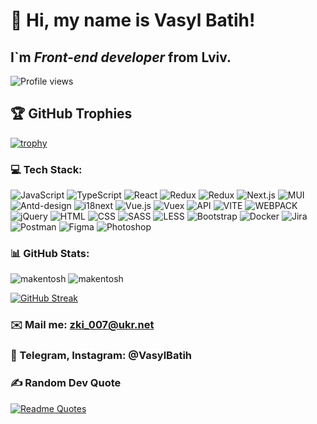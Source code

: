 # 👋 Hi, my name is **Vasyl Batih**!

## I`m *Front-end developer* from Lviv.

<!-- ![Visitor Count](https://profile-counter.glitch.me/makentosh/count.svg)-->
![Profile views](https://komarev.com/ghpvc/?username=makentosh)

## 🏆 GitHub Trophies
[![trophy](https://github-profile-trophy.vercel.app/?username=makentosh)](https://github.com/makentosh/github-profile-trophy)

### 💻 Tech Stack:
![JavaScript](https://img.shields.io/badge/-JavaScript-090909?style=for-the-badge&logo=JavaScript)
![TypeScript](https://img.shields.io/badge/-TypeScript-090909?style=for-the-badge&logo=TypeScript)
![React](https://img.shields.io/badge/-React-090909?style=for-the-badge&logo=React)
![Redux](https://img.shields.io/badge/-Redux-090909?style=for-the-badge&logo=Redux)
![Redux](https://img.shields.io/badge/-Redux_toolkit-090909?style=for-the-badge&logo=Redux)
![Next.js](https://img.shields.io/badge/-next.js-090909?style=for-the-badge&logo=nextdotjs)
![MUI](https://img.shields.io/badge/-MUI-090909?style=for-the-badge&logo=MUI)
![Antd-design](https://img.shields.io/badge/-AntDesign-090909?style=for-the-badge&logo=antdesign)
![i18next](https://img.shields.io/badge/-i18next-090909?style=for-the-badge&logo=i18next)
![Vue.js](https://img.shields.io/badge/-Vue-090909?style=for-the-badge&logo=Vue.js)
![Vuex](https://img.shields.io/badge/-Vuex-090909?style=for-the-badge&logo=Vue.js)
![API](https://img.shields.io/badge/-REST&#032;API-090909?style=for-the-badge)
![VITE](https://img.shields.io/badge/-VITE-090909?style=for-the-badge&logo=VITE)
![WEBPACK](https://img.shields.io/badge/-WEBPACK-090909?style=for-the-badge&logo=WEBPACK)
![jQuery](https://img.shields.io/badge/-jQuery-090909?style=for-the-badge&logo=jQuery)
![HTML](https://img.shields.io/badge/-HTML-090909?style=for-the-badge&logo=html5)
![CSS](https://img.shields.io/badge/-CSS-090909?style=for-the-badge&logo=css3)
![SASS](https://img.shields.io/badge/-SASS/SCSS-090909?style=for-the-badge&logo=sass)
![LESS](https://img.shields.io/badge/-LESS-090909?style=for-the-badge&logo=less)
![Bootstrap](https://img.shields.io/badge/-Bootstrap-090909?style=for-the-badge&logo=Bootstrap)
![Docker](https://img.shields.io/badge/-docker-090909?style=for-the-badge&logo=docker)
![Jira](https://img.shields.io/badge/-JIRA-090909?style=for-the-badge&logo=jira)
![Postman](https://img.shields.io/badge/-POSTMAN-090909?style=for-the-badge&logo=postman)
![Figma](https://img.shields.io/badge/-Figma-090909?style=for-the-badge&logo=Figma)
![Photoshop](https://img.shields.io/badge/-photoshop-090909?style=for-the-badge&logo=adobe-photoshop)

### 📊 GitHub Stats:
<div>
  <img align="top" src="https://readme-stats.clckblog.space/api/top-langs?username=makentosh&show_icons=true&locale=en&layout=compact" alt="makentosh" />
  <img align="top" src="https://readme-stats.clckblog.space/api?username=makentosh&show_icons=true&locale=en" alt="makentosh" />
</div>

[![GitHub Streak](https://streak-stats.demolab.com/?user=makentosh)](https://git.io/streak-stats)

### ✉️ Mail me: zki_007@ukr.net
### 📲 Telegram, Instagram: @VasylBatih

### ✍️ Random Dev Quote
[![Readme Quotes](https://quotes-github-readme.vercel.app/api?type=horizontal&theme=light&border=true)](https://github.com/piyushsuthar/github-readme-quotes)

